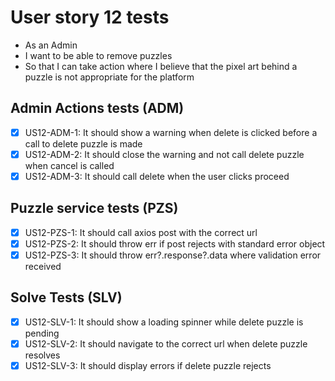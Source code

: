 # User story 12 tests

- As an Admin
- I want to be able to remove puzzles
- So that I can take action where I believe that the pixel art behind a puzzle is not appropriate for the platform

## Admin Actions tests (ADM)

- [x] US12-ADM-1: It should show a warning when delete is clicked before a call to delete puzzle is made
- [x] US12-ADM-2: It should close the warning and not call delete puzzle when cancel is called
- [x] US12-ADM-3: It should call delete when the user clicks proceed

## Puzzle service tests (PZS)

- [x] US12-PZS-1: It should call axios post with the correct url
- [x] US12-PZS-2: It should throw err if post rejects with standard error object
- [x] US12-PZS-3: It should throw err?.response?.data where validation error received

## Solve Tests (SLV)

- [x] US12-SLV-1: It should show a loading spinner while delete puzzle is pending
- [x] US12-SLV-2: It should navigate to the correct url when delete puzzle resolves
- [x] US12-SLV-3: It should display errors if delete puzzle rejects
